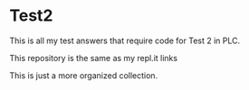 # Test2

This is all my test answers that require code for Test 2 in PLC.

This repository is the same as my repl.it links 

This is just a more organized collection.
